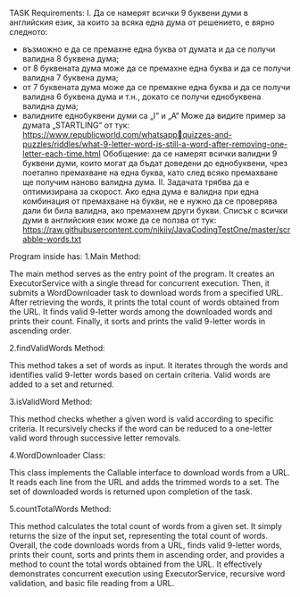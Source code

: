TASK Requirements:
I. Да се намерят всички 9 буквени думи в английския език, за които за всяка една дума от 
решението, е вярно следното:
- възможно е да се премахне една буква от думата и да се получи валидна 8 буквена дума;
- от 8 буквената дума може да се премахне една буква и да се получи валидна 7 буквена дума;
- от 7 буквената дума може да се премахне една буква и да се получи валидна 6 буквена дума и
т.н., докато се получи еднобуквена валидна дума;
- валидните еднобуквени думи са „I“ и „A“
Може да видите пример за думата „STARTLING“ от тук: https://www.republicworld.com/whatsappquizzes-and-puzzles/riddles/what-9-letter-word-is-still-a-word-after-removing-one-letter-each-time.html
Обобщение: да се намерят всички валидни 9 буквени думи, които могат да бъдат доведени до 
еднобуквени, чрез поетапно премахване на една буква, като след всяко премахване ще получим 
наново валидна дума.
II. Задачата трябва да е оптимизирана за скорост. Ако една дума е валидна при една комбинация 
от премахване на букви, не е нужно да се проверява дали би била валидна, ако премахнем 
други букви. 
Списък с всички думи в английския език може да сe ползва от тук:
https://raw.githubusercontent.com/nikiiv/JavaCodingTestOne/master/scrabble-words.txt

Program inside has:
1.Main Method:

The main method serves as the entry point of the program.
It creates an ExecutorService with a single thread for concurrent execution.
Then, it submits a WordDownloader task to download words from a specified URL.
After retrieving the words, it prints the total count of words obtained from the URL.
It finds valid 9-letter words among the downloaded words and prints their count.
Finally, it sorts and prints the valid 9-letter words in ascending order.

2.findValidWords Method:

This method takes a set of words as input.
It iterates through the words and identifies valid 9-letter words based on certain criteria.
Valid words are added to a set and returned.

3.isValidWord Method:

This method checks whether a given word is valid according to specific criteria.
It recursively checks if the word can be reduced to a one-letter valid word through successive letter removals.

4.WordDownloader Class:

This class implements the Callable interface to download words from a URL.
It reads each line from the URL and adds the trimmed words to a set.
The set of downloaded words is returned upon completion of the task.

5.countTotalWords Method:

This method calculates the total count of words from a given set.
It simply returns the size of the input set, representing the total count of words.
Overall, the code downloads words from a URL, finds valid 9-letter words, prints their count, sorts and prints them in ascending order, and provides a method to count the total words obtained from the URL. It effectively demonstrates concurrent execution using ExecutorService, recursive word validation, and basic file reading from a URL.




